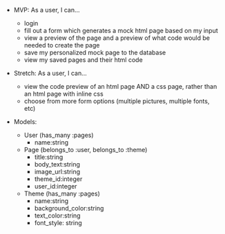 - MVP: As a user, I can...
  - login
  - fill out a form which generates a mock html page based on my input
  - view a preview of the page and a preview of what code would be needed to create the page
  - save my personalized mock page to the database
  - view my saved pages and their html code

- Stretch: As a user, I can...
  - view the code preview of an html page AND a css page, rather than an html page with inline css
  - choose from more form options (multiple pictures, multiple fonts, etc)

- Models:
  - User (has_many :pages)
    - name:string
  - Page (belongs_to :user, belongs_to :theme)
    - title:string
    - body_text:string
    - image_url:string
    - theme_id:integer
    - user_id:integer
  - Theme (has_many :pages)
    - name:string
    - background_color:string
    - text_color:string
    - font_style: string
  
